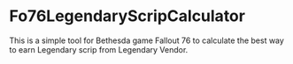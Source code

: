 # Fo76LegendaryScripCalculator

This is a simple tool for Bethesda game Fallout 76 to calculate the best way to earn Legendary scrip from Legendary Vendor.
